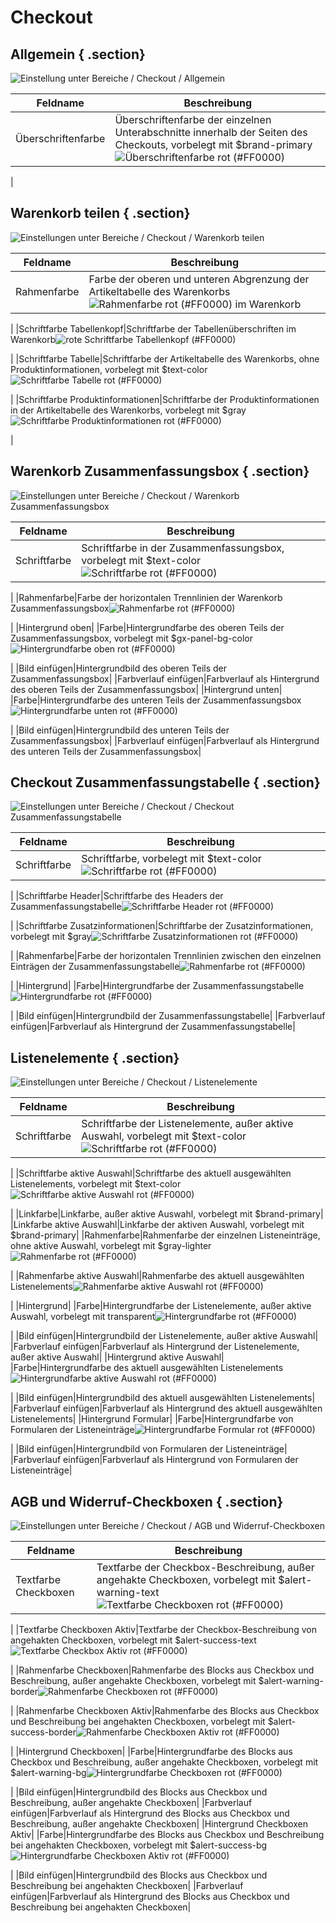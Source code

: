 # Checkout 

## Allgemein { .section}

![](Bilder/styleedit4/se4_0115_BereicheCheckoutAllgemein.png "Einstellung unter Bereiche / Checkout /
        Allgemein")

|Feldname|Beschreibung|
|--------|------------|
|Überschriftenfarbe|Überschriftenfarbe der einzelnen Unterabschnitte innerhalb der Seiten des Checkouts, vorbelegt mit $brand-primary![](Bilder/styleedit4/se4_0116_BereicheCheckoutAllgemeinUeberschriftenfarbe.png "Überschriftenfarbe rot (#FF0000)")

|

## Warenkorb teilen { .section}

![](Bilder/styleedit4/se4_0117_BereicheCheckoutWarenkorbTeilen.png "Einstellungen unter Bereiche / Checkout / Warenkorb
        teilen")

|Feldname|Beschreibung|
|--------|------------|
|Rahmenfarbe|Farbe der oberen und unteren Abgrenzung der Artikeltabelle des Warenkorbs![](Bilder/styleedit4/se4_0118_WarenkorbTeilenRahmenfarbe.png "Rahmenfarbe rot (#FF0000) im Warenkorb")

|
|Schriftfarbe Tabellenkopf|Schriftfarbe der Tabellenüberschriften im Warenkorb![](Bilder/styleedit4/se4_0119_WarenkorbTeilenSchriftfarbeTabellenkopf.png "rote Schriftfarbe Tabellenkopf (#FF0000)")

|
|Schriftfarbe Tabelle|Schriftfarbe der Artikeltabelle des Warenkorbs, ohne Produktinformationen, vorbelegt mit $text-color![](Bilder/styleedit4/se4_0120_WarenkorbTeilenSchriftfarbeTabelle.png "Schriftfarbe Tabelle rot (#FF0000)")

|
|Schriftfarbe Produktinformationen|Schriftfarbe der Produktinformationen in der Artikeltabelle des Warenkorbs, vorbelegt mit $gray![](Bilder/styleedit4/se4_0121_WarenkorbTeilenSchriftfarbeProduktinformationen.png "Schriftfarbe Produktinformationen rot
                  (#FF0000)")

|

## Warenkorb Zusammenfassungsbox { .section}

![](Bilder/styleedit4/se4_0122_BereicheWarenkorbZusammenfassungsbox.png "Einstellungen unter Bereiche / Checkout / Warenkorb
        Zusammenfassungsbox")

|Feldname|Beschreibung|
|--------|------------|
|Schriftfarbe|Schriftfarbe in der Zusammenfassungsbox, vorbelegt mit $text-color![](Bilder/styleedit4/se4_0123_WarenkorbZusammenfassungsboxSchriftfarbe.png "Schriftfarbe rot (#FF0000)")

|
|Rahmenfarbe|Farbe der horizontalen Trennlinien der Warenkorb Zusammenfassungsbox![](Bilder/styleedit4/se4_0124_WarenkorbZusammenfassungsboxRahmenfarbe.png "Rahmenfarbe rot (#FF0000)")

|
|Hintergrund oben|
|Farbe|Hintergrundfarbe des oberen Teils der Zusammenfassungsbox, vorbelegt mit $gx-panel-bg-color![](Bilder/styleedit4/se4_0125_WarenkorbZusammenfassungsboxHintergrundfarbeOben.png "Hintergrundfarbe oben rot (#FF0000)")

|
|Bild einfügen|Hintergrundbild des oberen Teils der Zusammenfassungsbox|
|Farbverlauf einfügen|Farbverlauf als Hintergrund des oberen Teils der Zusammenfassungsbox|
|Hintergrund unten|
|Farbe|Hintergrundfarbe des unteren Teils der Zusammenfassungsbox![](Bilder/styleedit4/se4_0126_WarenkorbZusammenfassungsboxHintergrundfarbeUnten.png "Hintergrundfarbe unten rot (#FF0000)")

|
|Bild einfügen|Hintergrundbild des unteren Teils der Zusammenfassungsbox|
|Farbverlauf einfügen|Farbverlauf als Hintergrund des unteren Teils der Zusammenfassungsbox|

## Checkout Zusammenfassungstabelle { .section}

![](Bilder/styleedit4/se4_0127_BereicheCheckoutCheckoutZusammenfassungstabelle.png "Einstellungen unter Bereiche / Checkout / Checkout
        Zusammenfassungstabelle")

|Feldname|Beschreibung|
|--------|------------|
|Schriftfarbe|Schriftfarbe, vorbelegt mit $text-color![](Bilder/styleedit4/se4_0128_CheckoutCheckoutZusammenfassungstabelleSchriftfarbe.png "Schriftfarbe rot (#FF0000)")

|
|Schriftfarbe Header|Schriftfarbe des Headers der Zusammenfassungstabelle![](Bilder/styleedit4/se4_0129_CheckoutCheckoutZusammenfassungstabelleSchriftfarbeHeader.png "Schriftfarbe Header rot (#FF0000)")

|
|Schriftfarbe Zusatzinformationen|Schriftfarbe der Zusatzinformationen, vorbelegt mit $gray![](Bilder/styleedit4/se4_0130_CheckoutCheckoutZusammenfassungstabelleSchriftfarbeZusatzinformationen.png "Schriftfarbe Zusatzinformationen rot
                  (#FF0000)")

|
|Rahmenfarbe|Farbe der horizontalen Trennlinien zwischen den einzelnen Einträgen der Zusammenfassungstabelle![](Bilder/styleedit4/se4_0131_CheckoutCheckoutZusammenfassungstabelleRahmenfarbe.png "Rahmenfarbe rot (#FF0000)")

|
|Hintergrund|
|Farbe|Hintergrundfarbe der Zusammenfassungstabelle![](Bilder/styleedit4/se4_0132_CheckoutCheckoutZusammenfassungstabelleHintergrundfarbe.png "Hintergrundfarbe rot (#FF0000)")

|
|Bild einfügen|Hintergrundbild der Zusammenfassungstabelle|
|Farbverlauf einfügen|Farbverlauf als Hintergrund der Zusammenfassungstabelle|

## Listenelemente { .section}

![](Bilder/styleedit4/se4_0133_BereicheCheckoutListenelemente.png "Einstellungen unter Bereiche / Checkout /
        Listenelemente")

|Feldname|Beschreibung|
|--------|------------|
|Schriftfarbe|Schriftfarbe der Listenelemente, außer aktive Auswahl, vorbelegt mit $text-color![](Bilder/styleedit4/se4_0134_CheckoutListenelementeSchriftfarbe.png "Schriftfarbe rot (#FF0000)")

|
|Schriftfarbe aktive Auswahl|Schriftfarbe des aktuell ausgewählten Listenelements, vorbelegt mit $text-color![](Bilder/styleedit4/se4_0135_CheckoutListenelementeSchriftfarbeAktiveAuswahl.png "Schriftfarbe aktive Auswahl rot (#FF0000)")

|
|Linkfarbe|Linkfarbe, außer aktive Auswahl, vorbelegt mit $brand-primary|
|Linkfarbe aktive Auswahl|Linkfarbe der aktiven Auswahl, vorbelegt mit $brand-primary|
|Rahmenfarbe|Rahmenfarbe der einzelnen Listeneinträge, ohne aktive Auswahl, vorbelegt mit $gray-lighter![](Bilder/styleedit4/se4_0136_CheckoutListenelementeRahmenfarbe.png "Rahmenfarbe rot (#FF0000)")

|
|Rahmenfarbe aktive Auswahl|Rahmenfarbe des aktuell ausgewählten Listenelements![](Bilder/styleedit4/se4_0137_CheckoutListenelementeRahmenfarbeAktiveAuswahl.png "Rahmenfarbe aktive Auswahl rot (#FF0000)")

|
|Hintergrund|
|Farbe|Hintergrundfarbe der Listenelemente, außer aktive Auswahl, vorbelegt mit transparent![](Bilder/styleedit4/se4_0138_CheckoutListenelementeHintergrundfarbe.png "Hintergrundfarbe rot (#FF0000)")

|
|Bild einfügen|Hintergrundbild der Listenelemente, außer aktive Auswahl|
|Farbverlauf einfügen|Farbverlauf als Hintergrund der Listenelemente, außer aktive Auswahl|
|Hintergrund aktive Auswahl|
|Farbe|Hintergrundfarbe des aktuell ausgewählten Listenelements![](Bilder/styleedit4/se4_0139_CheckoutListenelementeHintergrundfarbeAktiveAuswahl.png "Hintergrundfarbe aktive Auswahl rot (#FF0000)")

|
|Bild einfügen|Hintergrundbild des aktuell ausgewählten Listenelements|
|Farbverlauf einfügen|Farbverlauf als Hintergrund des aktuell ausgewählten Listenelements|
|Hintergrund Formular|
|Farbe|Hintergrundfarbe von Formularen der Listeneinträge![](Bilder/styleedit4/se4_0140_CheckoutListenelementeHintergrundfarbeFormular.png "Hintergrundfarbe Formular rot (#FF0000)")

|
|Bild einfügen|Hintergrundbild von Formularen der Listeneinträge|
|Farbverlauf einfügen|Farbverlauf als Hintergrund von Formularen der Listeneinträge|

## AGB und Widerruf-Checkboxen { .section}

![](Bilder/styleedit4/se4_0141_BereicheCheckoutAGB_undWiderruf_Checkboxen.png "Einstellungen unter Bereiche / Checkout / AGB und
        Widerruf-Checkboxen")

|Feldname|Beschreibung|
|--------|------------|
|Textfarbe Checkboxen|Textfarbe der Checkbox-Beschreibung, außer angehakte Checkboxen, vorbelegt mit $alert-warning-text![](Bilder/styleedit4/se4_0142_CheckoutTextfarbeCheckboxen.png "Textfarbe Checkboxen rot (#FF0000)")

|
|Textfarbe Checkboxen Aktiv|Textfarbe der Checkbox-Beschreibung von angehakten Checkboxen, vorbelegt mit $alert-success-text![](Bilder/styleedit4/se4_0143_CheckoutTextfarbeCheckboxenAktiv.png "Textfarbe Checkbox Aktiv rot (#FF0000)")

|
|Rahmenfarbe Checkboxen|Rahmenfarbe des Blocks aus Checkbox und Beschreibung, außer angehakte Checkboxen, vorbelegt mit $alert-warning-border![](Bilder/styleedit4/se4_0144_CheckoutRahmenfarbeCheckboxen.png "Rahmenfarbe Checkboxen rot (#FF0000)")

|
|Rahmenfarbe Checkboxen Aktiv|Rahmenfarbe des Blocks aus Checkbox und Beschreibung bei angehakten Checkboxen, vorbelegt mit $alert-success-border![](Bilder/styleedit4/se4_0145_CheckoutRahmenfarbeCheckboxenAktiv.png "Rahmenfarbe Checkboxen Aktiv rot (#FF0000)")

|
|Hintergrund Checkboxen|
|Farbe|Hintergrundfarbe des Blocks aus Checkbox und Beschreibung, außer angehakte Checkboxen, vorbelegt mit $alert-warning-bg![](Bilder/styleedit4/se4_0146_CheckoutHintergrundfarbeCheckboxen.png "Hintergrundfarbe Checkboxen rot (#FF0000)")

|
|Bild einfügen|Hintergrundbild des Blocks aus Checkbox und Beschreibung, außer angehakte Checkboxen|
|Farbverlauf einfügen|Farbverlauf als Hintergrund des Blocks aus Checkbox und Beschreibung, außer angehakte Checkboxen|
|Hintergrund Checkboxen Aktiv|
|Farbe|Hintergrundfarbe des Blocks aus Checkbox und Beschreibung bei angehakten Checkboxen, vorbelegt mit $alert-success-bg![](Bilder/styleedit4/se4_0147_CheckoutHintergrundfarbeCheckboxenAktiv.png "Hintergrundfarbe Checkboxen Aktiv rot
                  (#FF0000)")

|
|Bild einfügen|Hintergrundbild des Blocks aus Checkbox und Beschreibung bei angehakten Checkboxen|
|Farbverlauf einfügen|Farbverlauf als Hintergrund des Blocks aus Checkbox und Beschreibung bei angehakten Checkboxen|




